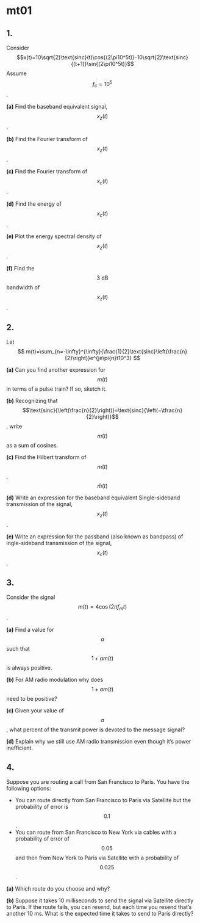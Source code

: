 # mt01

## 1.
Consider $$x(t)=10\sqrt{2}\text{sinc}(t)\cos{(2\pi10^5t)}-10\sqrt{2}\text{sinc}{(t+1)}\sin{(2\pi10^5t)}$$ Assume $$f_c=10^5$$.

**(a)** Find the baseband equivalent signal, $$x_z(t)$$.

**(b)** Find the Fourier transform of $$x_z(t)$$.

**(c)** Find the Fourier transform of $$x_c(t)$$.

**(d)** Find the energy of $$x_c(t)$$.

**(e)** Plot the energy spectral density of $$x_z(t)$$.

**(f)** Find the $$3\:\text{dB}$$ bandwidth of $$x_z(t)$$.


## 2.
Let
$$
m(t)=\sum_{n=-\infty}^{\infty}{\frac{1}{2}\text{sinc}\left(\frac{n}{2}\right)}e^{je\pi{n}t10^3}
$$

**(a)** Can you find another expression for $$m(t)$$ in terms of a pulse train? If so, sketch it.

**(b)** Recognizing that $$\text{sinc}{\left(\frac{n}{2}\right)}=\text{sinc}{\left(−\tfrac{n}{2}\right)}$$, write $$m(t)$$ as a sum of cosines.

**(c)** Find the Hilbert transform of $$m(t)$$,  $$\hat{m}(t)$$

**(d)** Write an expression for the baseband equivalent Single-sideband transmission of the signal, $$x_z(t)$$.

**(e)** Write an expression for the passband (also known as bandpass)
of ingle-sideband transmission of the signal, $$x_c(t)$$.


## 3.
Consider the signal $$m(t)=4\cos{(2\pi{f}_mt)}$$.

**(a)** Find a value for $$a$$ such that $$1+am(t)$$ is always positive.

**(b)** For AM radio modulation why does $$1+am(t)$$ need to be positive?

**(c)** Given your value of $$a$$, what percent of the transmit power is devoted to the message signal?

**(d)** Explain why we still use AM radio transmission even though it’s power inefficient.

## 4.
Suppose you are routing a call from San Francisco to Paris.
You have the following options:
- You can route directly from San Francisco to Paris via Satellite but the probability of error is $$0.1$$.
- You can route from San Francisco to New York via cables with a probability of error of $$0.05$$ and then from New York to Paris via Satellite with a probability of $$0.025$$.

**(a)** Which route do you choose and why?

**(b)** Suppose it takes 10 milliseconds to send the signal via Satellite directly to Paris. If the route fails, you can resend, but each time you resend that’s another 10 ms. What is the expected time it takes to send to Paris directly?


